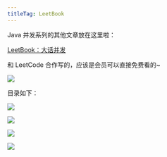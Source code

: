 ```yaml
---
titleTag: LeetBook
---
```


Java 并发系列的其他文章放在这里啦：

[LeetBook：大话并发](https://leetcode.cn/leetbook/detail/concurrency/)

和 LeetCode 合作写的，应该是会员可以直接免费看的~

![](https://cs-wiki.oss-cn-shanghai.aliyuncs.com/img/image-20221008230949211.png)

目录如下：

![](https://cs-wiki.oss-cn-shanghai.aliyuncs.com/img/image-20221008231022775.png)

![](https://cs-wiki.oss-cn-shanghai.aliyuncs.com/img/image-20221008231032921.png)

![](https://cs-wiki.oss-cn-shanghai.aliyuncs.com/img/image-20221008231043124.png)

![](https://cs-wiki.oss-cn-shanghai.aliyuncs.com/img/image-20221008231051992.png)